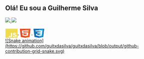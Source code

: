 ## Olá! Eu sou a Guilherme Silva
<div>
  <a href="https://github.com/guitxdasilva">
  <img height="180em" src="https://github-readme-stats.vercel.app/api?username=guitxdasilva&show_icons=true&theme=dark&include_all_commits=true&count_private=true"/>
  <img height="180em" src="https://github-readme-stats.vercel.app/api/top-langs/?username=guitxdasilva&layout=compact&langs_count=7&theme=dark"/>
</div>

<div style="display: inline_block"><br>
  <img align="center" alt="JS" height="30" width="40" src="https://raw.githubusercontent.com/devicons/devicon/master/icons/javascript/javascript-plain.svg">
  <img align="center" alt="HTML" height="30" width="40" src="https://raw.githubusercontent.com/devicons/devicon/master/icons/html5/html5-original.svg">
  <img align="center" alt="CSS" height="30" width="40" src="https://raw.githubusercontent.com/devicons/devicon/master/icons/css3/css3-original.svg">
</div>
  
<div>
      ![Snake animation](https://github.com/guitxdasilva/guitxdasilva/blob/output/github-contribution-grid-snake.svg)
 
</div>

